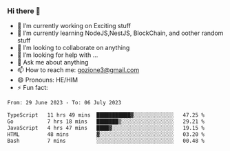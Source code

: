 ### Hi there 👋

<!--
**charlieScript/charlieScript** is a ✨ _special_ ✨ repository because its `README.md` (this file) appears on your GitHub profile.

Here are some ideas to get you started: -->

- 🔭 I’m currently working on Exciting stuff
- 🌱 I’m currently learning NodeJS,NestJS, BlockChain, and oother random stuff
- 👯 I’m looking to collaborate on anything
- 🤔 I’m looking for help with ...
- 💬 Ask me about anything
- 📫 How to reach me: gozione3@gmail.com
- 😄 Pronouns: HE/HIM
- ⚡ Fun fact: 
<!--START_SECTION:waka-->

```txt
From: 29 June 2023 - To: 06 July 2023

TypeScript   11 hrs 49 mins  ███████████▓░░░░░░░░░░░░░   47.25 %
Go           7 hrs 18 mins   ███████▒░░░░░░░░░░░░░░░░░   29.21 %
JavaScript   4 hrs 47 mins   ████▓░░░░░░░░░░░░░░░░░░░░   19.15 %
HTML         48 mins         ▓░░░░░░░░░░░░░░░░░░░░░░░░   03.20 %
Bash         7 mins          ░░░░░░░░░░░░░░░░░░░░░░░░░   00.48 %
```

<!--END_SECTION:waka-->
